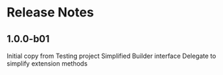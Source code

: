 ﻿# Release Notes

## 1.0.0-b01
Initial copy from Testing project
Simplified Builder interface
Delegate to simplify extension methods